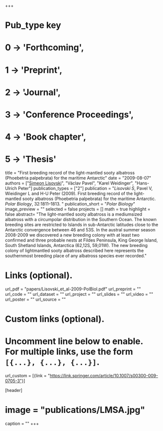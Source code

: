 +++
# Pub_type key
# 0 -> 'Forthcoming',
# 1 -> 'Preprint',
# 2 -> 'Journal',
# 3 -> 'Conference Proceedings',
# 4 -> 'Book chapter',
# 5 -> 'Thesis'
  
title = "First breeding record of the light-mantled sooty albatross (Phoebetria palpebrata) for the maritime Antarctic"
date = "2009-08-07"
authors = ["[Simeon Lisovski](hhttps://slisovski.netlify.com/)", "Václav Pavel",  "Karel Weidinger", "Hans-Ulrich Peter"]
publication_types = ["2"]
publication = "*Lisovski S*, Pavel V, Wieidinger L and H-U Peter (2009). First breeding record of the light-mantled sooty albatross (Phoebetria palpebrata) for the maritime Antarctic. _Polar Biology_,  32:1811–1813. "
publication_short = "_Polar Biology_"
image_preview = ""
selected = false
projects = []
math = true
highlight = false
abstract= "The light-mantled sooty albatross is a mediumsized albatross with a circumpolar distribution in the Southern Ocean. The known breeding sites are restricted to Islands in sub-Antarctic latitudes close to the Antarctic convergence between 46 and 53S. In the austral summer season 2008-2009 we discovered a new breeding colony with at least two confirmed and three probable nests at Fildes Peninsula, King George Island, South Shetland Islands, Antarctica (62,12S, 59,01W). The new breeding colony of lightmantled sooty albatross described here represents the southernmost breeding place of any albatross species ever recorded."
  
# Links (optional).
url_pdf = "papers/Lisovski_et_al-2009-PolBiol.pdf"
url_preprint = ""
url_code = ""
url_dataset = ""
url_project = ""
url_slides = ""
url_video = ""
url_poster = ""
url_source = ""
  
# Custom links (optional).
#   Uncomment line below to enable. For multiple links, use the form `[{...}, {...}, {...}]`.
url_custom = [{link = "https://link.springer.com/article/10.1007/s00300-009-0705-3"}]
  
[header]
# image = "publications/LMSA.jpg"
caption = ""
+++